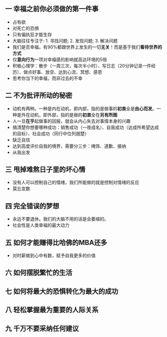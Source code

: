 ## 一 幸福之前你必须做的第一件事
- 占有欲
- 对死亡的恐惧
- 只有偏执狂才能生存
- 大脑往往专注于: 1. 寻找问题; 2. 发现问题; 3. 解决问题
- 我们是否幸福，有90%都跟世界上发生的一切**无关**！而是基于我们**看待世界的方式**
- 仅**意向行为**一项对幸福感的影响就高达环境的5倍
- 积极心理学：散步（一周三次，每次半小时）、写日志（20分钟记录一件经历）、做点好事、放空、达到心流、冥想、感恩
- 思考你当下的幸福，而非过去的不幸

## 二 不为批评所动的秘密
- 动机有两种。一种是内在动机，即内部，指的是做事的**初衷**全是**由心而发**。一种是外在动机，即外部，指的是做的**初衷**全在**另有所图**
- 人一旦**在乎**起做事的回报，就会从内心失去对事情本身的兴趣
- 搞清楚你想要哪种成功：销售成功（一夜成名）、自我成功（达成所希望达成的目标）、社会成功（同行中位列翘楚）
- 缺乏自信
- 达到高度评价自我的境界，需要分三步：掩饰、道歉、接纳
- 从我出发

## 三 甩掉难熬日子里的坏心情
- 没有人可以控制自己的情绪，我们所能做的就是控制对情绪的反应
- 莫忘变数

## 四 完全错误的梦想
- 永远不要退休。我们的大脑不用的话是会萎缩的。
- 社会性是人类幸福的最大动力

## 五 如何才能赚得比哈佛的MBA还多
- 对时薪做到心中有数，赋予自我更多的价值

## 六 如何摆脱繁忙的生活

## 七 如何将最大的恐惧转化为最大的成功

## 八 轻松掌握最为重要的人际关系

## 九 千万不要采纳任何建议